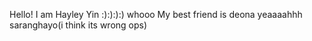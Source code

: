Hello!
I am Hayley Yin
:):):):) 
whooo
My best friend is deona
yeaaaahhh
saranghayo(i think its wrong ops)
